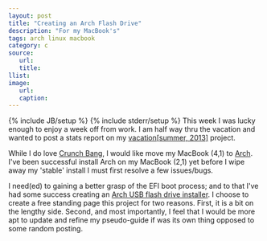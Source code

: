 ```yaml
---
layout: post
title: "Creating an Arch Flash Drive"
description: "For my MacBook's"
tags: arch linux macbook
category: c
source:
   url:
   title:
llist:
image:
   url:
   caption:
---
```

{% include JB/setup %}
{% include stderr/setup %}
This week I was lucky enough to enjoy a week off from work. I am half way thru the vacation and wanted to post a stats report on my [vacation[summer, 2013]][myLink] project.

While I do love [Crunch Bang][#!], I would like move my MacBook (4,1) to [Arch][archLinux]. I've been successful install Arch on my MacBook (2,1) yet before I wipe away my 'stable' install I must first resolve a few issues/bugs.

 I need(ed) to gaining a better grasp of the EFI boot process; and to that I've had some success creating an [Arch USB flash drive installer][myLink]. I choose to create a free standing page this project for two reasons. First, it is a bit on the lengthy side. Second, and most importantly, I feel that I would be more apt to update and refine my pseudo-guide if was its own thing opposed to some random posting.

[#!]: http://crunchbang.org
[archLinux]: http://archlinux.org
[myLink]: ../pages/arch-on-flash